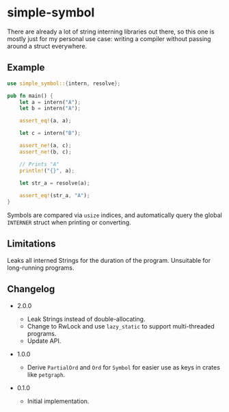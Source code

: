 # simple-symbol

There are already a lot of string interning libraries out there, so this one is mostly
just for my personal use case: writing a compiler without passing around a struct
everywhere.

## Example

```rust
use simple_symbol::{intern, resolve};

pub fn main() {
    let a = intern("A");
    let b = intern("A");

    assert_eq!(a, a);

    let c = intern("B");

    assert_ne!(a, c);
    assert_ne!(b, c);

    // Prints "A"
    println!("{}", a);

    let str_a = resolve(a);
    
    assert_eq!(str_a, "A");
}
```

Symbols are compared via `usize` indices, and automatically
query the global `INTERNER` struct when printing or converting.

## Limitations

Leaks all interned Strings for the duration of the program. Unsuitable for long-running programs.

## Changelog

- 2.0.0

  * Leak Strings instead of double-allocating.
  * Change to RwLock and use `lazy_static` to support multi-threaded programs.
  * Update API.

- 1.0.0

  * Derive `PartialOrd` and `Ord` for `Symbol` for easier use as keys in crates like `petgraph`.

- 0.1.0

  * Initial implementation.
